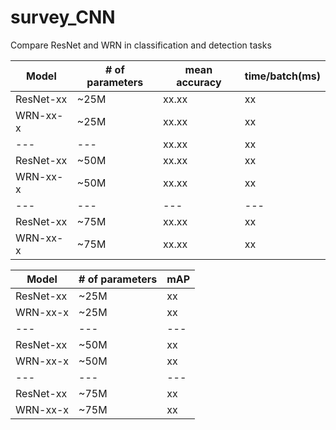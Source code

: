 # survey_CNN
Compare ResNet and WRN in classification and detection tasks

| Model     | # of parameters | mean accuracy | time/batch(ms) |
| ---       |         ---     |     ---     |     ---        |
| ResNet-xx |        ~25M     |     xx.xx     |      xx        |
| WRN-xx-x  |        ~25M     |     xx.xx     |      xx        |
| ---       |         ---     |     xx.xx     |      xx        |
| ResNet-xx |        ~50M     |     xx.xx     |      xx        |
| WRN-xx-x  |        ~50M     |     xx.xx     |      xx        |
| ---       |         ---     |    ---    |      ---        |
| ResNet-xx |        ~75M     |     xx.xx     |      xx        |
| WRN-xx-x  |        ~75M     |     xx.xx     |      xx        |


| Model     | # of parameters |      mAP       |
| ---       |         ---     |     ---         |
| ResNet-xx |        ~25M     |     xx         |
| WRN-xx-x  |        ~25M     |     xx         |  
| ---       |         ---     |     ---         |  
| ResNet-xx |        ~50M     |     xx         |  
| WRN-xx-x  |        ~50M     |     xx         |  
| ---       |         ---     |     ---         |     
| ResNet-xx |        ~75M     |     xx         |     
| WRN-xx-x  |        ~75M     |     xx         |     


